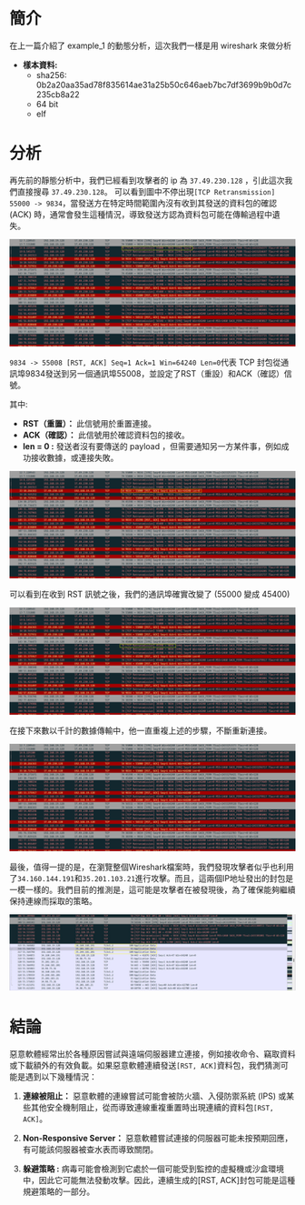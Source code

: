 # 簡介
在上一篇介紹了 example_1 的動態分析，這次我們一樣是用 wireshark 來做分析
*  **樣本資料:**
    + sha256: 0b2a20aa35ad78f835614ae31a25b50c646aeb7bc7df3699b9b0d7c235cb8a22
    + 64 bit 
    + elf 



# 分析
再先前的靜態分析中，我們已經看到攻擊者的 ip 為 `37.49.230.128` ，引此這次我們直接搜尋 `37.49.230.128`。
可以看到圖中不停出現`[TCP Retransmission] 55000 -> 9834`，當發送方在特定時間範圍內沒有收到其發送的資料包的確認 (ACK) 時，通常會發生這種情況，導致發送方認為資料包可能在傳輸過程中遺失。

![Image text](https://github.com/Potassium-chromate/COMPUTER-PROJECT-DESIGN/blob/main/picture/example_2_dyn_analysis_2.png)

`9834 -> 55008 [RST, ACK] Seq=1 Ack=1 Win=64240 Len=0`代表 TCP 封包從通訊埠9834發送到另一個通訊埠55008，並設定了RST（重設）和ACK（確認）信號。

其中:
- **RST（重置）：** 此信號用於重置連接。
- **ACK（確認）：** 此信號用於確認資料包的接收。
- **len = 0 :** 發送者沒有要傳送的 payload ，但需要通知另一方某件事，例如成功接收數據，或連接失敗。

![Image text](https://github.com/Potassium-chromate/COMPUTER-PROJECT-DESIGN/blob/main/picture/example_2_dyn_analysis_3.png)

可以看到在收到 RST 訊號之後，我們的通訊埠確實改變了 (55000 變成 45400)

![Image text](https://github.com/Potassium-chromate/COMPUTER-PROJECT-DESIGN/blob/main/picture/example_2_dyn_analysis_4.png)

在接下來數以千計的數據傳輸中，他一直重複上述的步驟，不斷重新連接。

![Image text](https://github.com/Potassium-chromate/COMPUTER-PROJECT-DESIGN/blob/main/picture/example_2_dyn_analysis_1.png)

最後，值得一提的是，在瀏覽整個Wireshark檔案時，我們發現攻擊者似乎也利用了`34.160.144.191`和`35.201.103.21`進行攻擊。而且，這兩個IP地址發出的封包是一模一樣的。我們目前的推測是，這可能是攻擊者在被發現後，為了確保能夠繼續保持連線而採取的策略。

![Image text](https://github.com/Potassium-chromate/COMPUTER-PROJECT-DESIGN/blob/main/picture/example_2_dyn_analysis_6.png)

# 結論
惡意軟體經常出於各種原因嘗試與遠端伺服器建立連接，例如接收命令、竊取資料或下載額外的有效負載。如果惡意軟體連續發送`[RST, ACK]`資料包，我們猜測可能是遇到以下幾種情況：

1. **連線被阻止：** 
    惡意軟體的連線嘗試可能會被防火牆、入侵防禦系統 (IPS) 或某些其他安全機制阻止，從而導致連線重複重置時出現連續的資料包`[RST, ACK]`。
   
3. **Non-Responsive Server：**
    惡意軟體嘗試連接的伺服器可能未按預期回應，有可能該伺服器被查水表而導致關閉。
   
5. **躲避策略 :**
    病毒可能會檢測到它處於一個可能受到監控的虛擬機或沙盒環境中，因此它可能無法發動攻擊。因此，連續生成的[RST, ACK]封包可能是這種規避策略的一部分。
